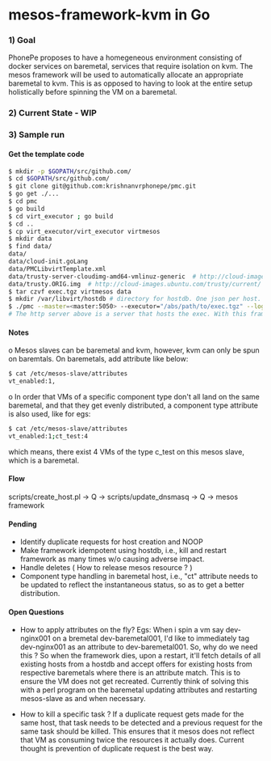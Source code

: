 # mesos-framework-kvm in Go

### 1) Goal
PhonePe proposes to have a homegeneous environment consisting of docker services on baremetal, services that require isolation on kvm. The mesos framework will be used to automatically allocate an appropriate baremetal to kvm. This is as opposed to having to look at the entire setup holistically before spinning the VM on a baremetal.

### 2) Current State - WIP

### 3) Sample run

#### Get the template code

```sh
$ mkdir -p $GOPATH/src/github.com/
$ cd $GOPATH/src/github.com/
$ git clone git@github.com:krishnanvrphonepe/pmc.git
$ go get ./...
$ cd pmc
$ go build
$ cd virt_executor ; go build
$ cd ..
$ cp virt_executor/virt_executor virtmesos
$ mkdir data
$ find data/
data/
data/cloud-init.goLang
data/PMCLibvirtTemplate.xml
data/trusty-server-cloudimg-amd64-vmlinuz-generic  # http://cloud-images.ubuntu.com/trusty/current/
data/trusty.ORIG.img  # http://cloud-images.ubuntu.com/trusty/current/ <- whatever suits you
$ tar czvf exec.tgz virtmesos data
$ mkdir /var/libvirt/hostdb # directory for hostdb. One json per host. Not configurable as of now ;)
$ ./pmc --master=<master:5050> --executor="/abs/path/to/exec.tgz" --logtostderr=true --address=<http_server> -q <beanstalkd_ip:port>
# The http server above is a server that hosts the exec. With this framework, it can be the IP address of the scheduler itself
```

####  Notes
o Mesos slaves can be baremetal and kvm, however, kvm can only be spun on baremtals. On baremetals, add attribute like below:

```sh
$ cat /etc/mesos-slave/attributes 
vt_enabled:1,
```
o In order that VMs of a specific component type don't all land on the same baremetal, and that they get evenly distributed, a component type attribute is also used, like for egs:

```sh
$ cat /etc/mesos-slave/attributes 
vt_enabled:1;ct_test:4
```
which means, there exist 4 VMs of the type c_test on this mesos slave, which is a baremetal. 


#### Flow

scripts/create_host.pl -> Q -> scripts/update_dnsmasq -> Q -> mesos framework


#### Pending

* Identify duplicate requests for host creation and NOOP
* Make framework idempotent using hostdb, i.e., kill and restart framework as many times w/o causing adverse impact. 
* Handle deletes ( How to release mesos resource ? ) 
* Component type handling in baremetal host, i.e., "ct" attribute needs to be updated to reflect the instantaneous status, so as to get a better distribution. 

#### Open Questions

* How to apply attributes on the fly?
Egs: When i spin a vm say dev-nginx001 on a bremetal dev-baremetal001, I'd like to immediately tag dev-nginx001 as an attribute to dev-baremetal001. So, why do we need this  ? So when the framework dies, upon a restart, it'll fetch details of all existing hosts from a hostdb and accept offers for existing hosts from respective baremetals where there is an attribute match. This is to ensure the VM does not get recreated. 
Currently think of solving this with a perl program on the baremetal updating attributes and restarting mesos-slave as and when necessary. 

* How to kill a specific task ? 
If a duplicate request gets made for the same host, that task needs to be detected and a previous request for the same task should be killed. This ensures that it mesos does not reflect that VM as consuming twice the resources it actually does. 
Current thought is prevention of duplicate request is the best way. 
